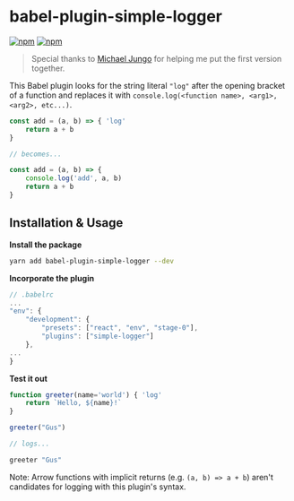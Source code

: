 
# babel-plugin-simple-logger

[![npm](https://img.shields.io/npm/dt/babel-plugin-simple-logger.svg?style=flat-square)](https://www.npmjs.com/package/babel-plugin-simple-logger)
[![npm](https://img.shields.io/npm/v/babel-plugin-simple-logger.svg?style=flat-square)](https://www.npmjs.com/package/babel-plugin-simple-logger)

> Special thanks to [Michael Jungo](https://github.com/jungomi) for helping me put the first version together.

This Babel plugin looks for the string literal `"log"` after the opening bracket of a function and replaces it with `console.log(<function name>, <arg1>, <arg2>, etc...)`.

```js
const add = (a, b) => { 'log'
	return a + b
}

// becomes...

const add = (a, b) => {
	console.log('add', a, b)
	return a + b
}
```

## Installation & Usage

**Install the package**

```bash
yarn add babel-plugin-simple-logger --dev
```

**Incorporate the plugin**

```js
// .babelrc
...
"env": {
	"development": {
		"presets": ["react", "env", "stage-0"],
		"plugins": ["simple-logger"]
	},
...
}
```

**Test it out**

```js
function greeter(name='world') { 'log'
	return `Hello, ${name}!`
}

greeter("Gus")

// logs...

greeter "Gus"
```

Note: Arrow functions with implicit returns (e.g. `(a, b) => a + b`) aren't candidates for logging with this plugin's syntax.
